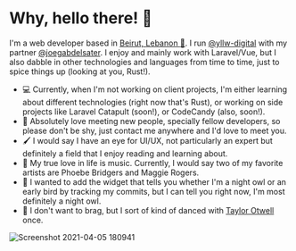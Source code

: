 # Why, hello there! :wave:

I'm a web developer based in [Beirut, Lebanon :hamburger:](https://i.pinimg.com/originals/ec/8e/c5/ec8ec5f59a38a03cd1b9e84802ef51c8.jpg). I run [@yllw-digital](https://github.com/yllw-digital) with my partner [@joegabdelsater](https://github.com/joegabdelsater). I enjoy and mainly work with Laravel/Vue, but I also dabble in other technologies and languages from time to time, just to spice things up (looking at you, Rust!).

* 💻 Currently, when I'm not working on client projects, I'm either learning about different technologies (right now that's Rust), or working on side projects like Laravel Catapult (soon!), or CodeCandy (also, soon!).
* 👐 Absolutely love meeting new people, specially fellow developers, so please don't be shy, just contact me anywhere and I'd love to meet you.
* 🖌️ I would say I have an eye for UI/UX, not particularly an expert but definitely a field that I enjoy reading and learning about.
* 🎵 My true love in life is music. Currently, I would say two of my favorite artists are Phoebe Bridgers and Maggie Rogers.
* 🌙 I wanted to add the widget that tells you whether I'm a night owl or an early bird by tracking my commits, but I can tell you right now, I'm most definitely a night owl.
* 💃 I don't want to brag, but I sort of kind of danced with [Taylor Otwell](https://github.com/taylorotwell) once.

![Screenshot 2021-04-05 180941](https://user-images.githubusercontent.com/10498402/113589515-1a649100-963a-11eb-9920-f4a057808d4b.png)
